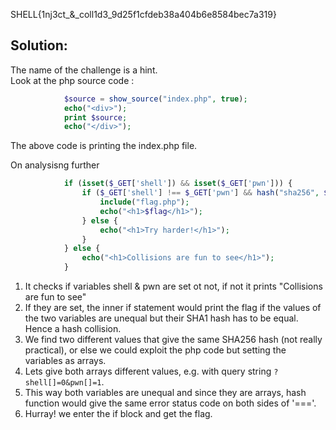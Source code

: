 SHELL{1nj3ct_&_coll1d3_9d25f1cfdeb38a404b6e8584bec7a319}

## Solution:

The name of the challenge is a hint.  
Look at the php source code : 
```php
            $source = show_source("index.php", true);
            echo("<div>");
            print $source;
            echo("</div>");
```
The above code is printing the index.php file. 

On analysisng further 
```php
            if (isset($_GET['shell']) && isset($_GET['pwn'])) {
                if ($_GET['shell'] !== $_GET['pwn'] && hash("sha256", $_GET['shell']) === hash("sha256", $_GET['pwn'])) {
                    include("flag.php");
                    echo("<h1>$flag</h1>");
                } else {
                    echo("<h1>Try harder!</h1>");
                }
            } else {
                echo("<h1>Collisions are fun to see</h1>");
            }
```
1. It checks if variables shell & pwn are set ot not, if not it prints "Collisions are fun to see"
2. If they are set, the inner if statement would print the flag if the values of the two variables are unequal but their SHA1 hash has to be equal. Hence a hash collision.
3. We find two different values that give the same SHA256 hash (not really practical), or else we could exploit the php code but setting the variables as arrays. 
4. Lets give both arrays different values, e.g. with query string ``` ?shell[]=0&pwn[]=1 ```.
5. This way both variables are unequal and since they are arrays, hash function would give the same error status code on both sides of '==='.
6. Hurray! we enter the if block and get the flag. 

